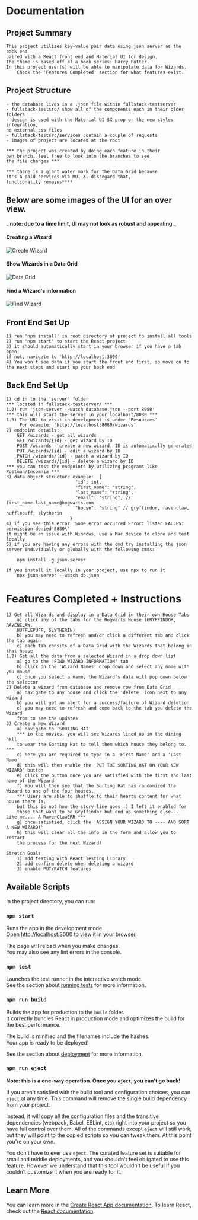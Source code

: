 # Documentation

## Project Summary

    This project utilizes key-value pair data using json server as the back end
    paired with a React front end and Material UI for design.
    The theme is based off of a book series: Harry Potter.
    In this project user(s) will be able to manipulate data for Wizards.
        Check the 'Features Completed' section for what features exist.

## Project Structure

    - the database lives in a .json file within fullstack-testserver
    - fullstack-testsrc/ show all of the components each in their older folders
    - design is used with the Material UI SX prop or the new styles integration,
    no external css files
    - fullstack-testsrc/services contain a couple of requests
    - images of project are located at the root

    *** the project was created by doing each feature in their
    own branch, feel free to look into the branches to see
    the file changes ***

    *** there is a giant water mark for the Data Grid because
    it's a paid services via MUI X. disregard that,
    functionality remains****

## Below are some images of the UI for an over view.

**_ note: due to a time limit, UI may not look as robust and appealing _**

#### Creating a Wizard

![Create Wizard](CreateWizard.png)

#### Show Wizards in a Data Grid

![Data Grid](DataGrid.png)

#### Find a Wizard's information

![Find Wizard](FindWizard.png)

## Front End Set Up

    1) run 'npm install' in root directory of project to install all tools
    2) run 'npm start' to start the React project
    3) it should automatically start in your browser if you have a tab open,
    if not, navigate to 'http://localhost:3000'
    4) You won't see data if you start the front end first, so move on to
    the next steps and start up your back end

## Back End Set Up

    1) cd in to the 'server' folder
    *** located in fullstack-testserver/ ***
    1.2) run 'json-server --watch database.json --port 8080'
    *** this will start the server in your localhost/8080 ***
    1.3) The URL to visit in development is under 'Resources'
         For example: 'http://localhost:8080/wizards'
    2) endpoint details:
        GET /wizards - get all wizards
        GET /wizards/{id} - get wizard by ID
        POST /wizards - create a new wizard, ID is automatically generated
        PUT /wizards/{id} - edit a wizard by ID
        PATCH /wizards/{id} - patch a wizard by ID
        DELETE /wizards/{id} - delete a wizard by ID
    *** you can test the endpoints by utilizing programs like Postman/Incomnia ***
    3) data object structure example:  {
                              "id": int,
                              "first_name": "string",
                              "last_name": "string",
                              "email": "string", // first_name.last_name@hogwarts.com
                              "house": "string" // gryffindor, ravenclaw, hufflepuff, slytherin
                            }
    4) if you see this error 'Some error occurred Error: listen EACCES: permission denied 8080\'
    it might be an issue with Windows, use a Mac device to clone and test locally 
    5) if you are having any errors with the cmd try installing the json server individually or globally with the following cmds: 

        npm install -g json-server

    If you install it locally in your project, use npx to run it
        npx json-server --watch db.json

# Features Completed + Instructions

    1) Get all Wizards and display in a Data Grid in their own House Tabs
        a) click any of the tabs for the Hogwarts House (GRYFFINDOR, RAVENCLAW,
        HUFFLEPUFF, SLYTHERIN)
        b) you may need to refresh and/or click a different tab and click the tab again
        c) each tab consits of a Data Grid with the Wizards that belong in that house
    1.2) Get all the data from a selected Wizard in a drop down list
        a) go to the 'FIND WIZARD INFORMATION' tab
        b) click on the 'Wizard Names' drop down and select any name with you mouse
        c) once you select a name, the Wizard's data will pop down below the selector
    2) Delete a wizard from database and remove row from Data Grid
        a) navigate to any house and click the 'delete' icon next to any wizard
        b) you will get an alert for a success/failure of Wizard deletion
        c) you may need to refresh and come back to the tab you delete the Wizard
        from to see the updates
    3) Create a New Wizard
        a) navigate to 'SORTING HAT'
        *** in the movies, you will see Wizards lined up in the dining hall
        to wear the Sorting Hat to tell them which house they belong to. ***
        c) here you are required to type in a 'First Name' and a 'Last Name'
        d) this will then enable the 'PUT THE SORTING HAT ON YOUR NEW WIZARD' button
        e) click the button once you are satisfied with the first and last name of the Wizard
        f) You will then see that the Sorting Hat has randomized the Wizard to one of the four houses.
        *** Users are able to shuffle to their hearts content for what house there is,
        but this is not how the story line goes :) I left it enabled for
        those that want to be Gryffindor but end up something else.... Like me.... A RavenClawERR ***
        g) once satisfied, click the 'ASSIGN YOUR WIZARD TO ---- AND SORT A NEW WIZARD!'
        h) this will clear all the info in the form and allow you to restart
        the process for the next Wizard!

    Stretch Goals
        1) add testing with React Testing Library
        2) add confirm delete when deleting a wizard
        3) enable PUT/PATCH features

## Available Scripts

In the project directory, you can run:

### `npm start`

Runs the app in the development mode.\
Open [http://localhost:3000](http://localhost:3000) to view it in your browser.

The page will reload when you make changes.\
You may also see any lint errors in the console.

### `npm test`

Launches the test runner in the interactive watch mode.\
See the section about [running tests](https://facebook.github.io/create-react-fullstack-testdocs/running-tests) for more information.

### `npm run build`

Builds the app for production to the `build` folder.\
It correctly bundles React in production mode and optimizes the build for the best performance.

The build is minified and the filenames include the hashes.\
Your app is ready to be deployed!

See the section about [deployment](https://facebook.github.io/create-react-fullstack-testdocs/deployment) for more information.

### `npm run eject`

**Note: this is a one-way operation. Once you `eject`, you can't go back!**

If you aren't satisfied with the build tool and configuration choices, you can `eject` at any time. This command will remove the single build dependency from your project.

Instead, it will copy all the configuration files and the transitive dependencies (webpack, Babel, ESLint, etc) right into your project so you have full control over them. All of the commands except `eject` will still work, but they will point to the copied scripts so you can tweak them. At this point you're on your own.

You don't have to ever use `eject`. The curated feature set is suitable for small and middle deployments, and you shouldn't feel obligated to use this feature. However we understand that this tool wouldn't be useful if you couldn't customize it when you are ready for it.

## Learn More

You can learn more in the [Create React App documentation](https://facebook.github.io/create-react-fullstack-testdocs/getting-started).
To learn React, check out the [React documentation](https://reactjs.org/).
